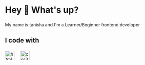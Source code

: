 
<h1 align="left">Hey 👋 What's up?</h1>

###

<p align="left">My name is tanisha and I'm a Learner/Beginner frontend developer </p>

###


<h2 align="left">I code with</h2>

###

<div align="left">
    <img src="https://cdn.jsdelivr.net/gh/devicons/devicon/icons/html5/html5-original.svg" height="30" alt="html5 logo"  />
     <img width="12" />
    <img src="https://cdn.jsdelivr.net/gh/devicons/devicon/icons/css3/css3-original.svg" height="30" alt="css3 logo"  />
     <img width="12" />

</div>

###

